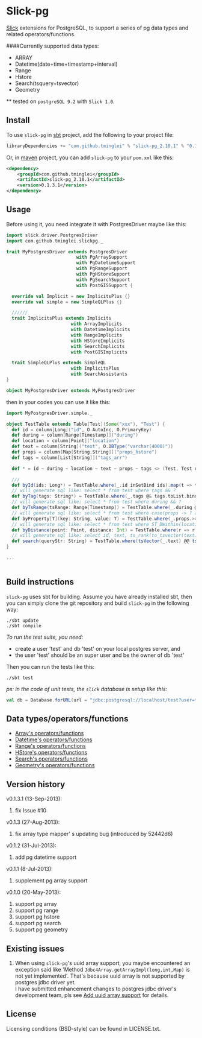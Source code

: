 Slick-pg
========
[Slick](https://github.com/slick/slick "Slick") extensions for PostgreSQL, to support a series of pg data types and related operators/functions.

####Currently supported data types:
- ARRAY
- Datetime(date+time+timestamp+interval)
- Range
- Hstore
- Search(tsquery+tsvector)
- Geometry

** tested on `postgreSQL 9.2` with `Slick 1.0`.

Install
-------
To use `slick-pg` in [sbt](http://www.scala-sbt.org/ "slick-sbt") project, add the following to your project file:
```scala
libraryDependencies += "com.github.tminglei" % "slick-pg_2.10.1" % "0.1.3.1"
```

Or, in [maven](http://maven.apache.org/ "maven") project, you can add `slick-pg` to your `pom.xml` like this:
```xml
<dependency>
    <groupId>com.github.tminglei</groupId>
    <artifactId>slick-pg_2.10.1</artifactId>
    <version>0.1.3.1</version>
</dependency>
```

Usage
------
Before using it, you need integrate it with PostgresDriver maybe like this:
```scala
import slick.driver.PostgresDriver
import com.github.tminglei.slickpg._

trait MyPostgresDriver extends PostgresDriver
                          with PgArraySupport
                          with PgDatetimeSupport
                          with PgRangeSupport
                          with PgHStoreSupport
                          with PgSearchSupport
                          with PostGISSupport {

  override val Implicit = new ImplicitsPlus {}
  override val simple = new SimpleQLPlus {}

  //////
  trait ImplicitsPlus extends Implicits
                        with ArrayImplicits
                        with DatetimeImplicits
                        with RangeImplicits
                        with HStoreImplicits
                        with SearchImplicits
                        with PostGISImplicits

  trait SimpleQLPlus extends SimpleQL
                        with ImplicitsPlus
                        with SearchAssistants
}

object MyPostgresDriver extends MyPostgresDriver

```

then in your codes you can use it like this:
```scala
import MyPostgresDriver.simple._

object TestTable extends Table[Test](Some("xxx"), "Test") {
  def id = column[Long]("id", O.AutoInc, O.PrimaryKey)
  def during = column[Range[Timestamp]]("during")
  def location = column[Point]("location")
  def text = column[String]("text", O.DBType("varchar(4000)"))
  def props = column[Map[String,String]]("props_hstore")
  def tags = column[List[String]]("tags_arr")

  def * = id ~ during ~ location ~ text ~ props ~ tags <> (Test, Test unapply _)

  ///
  def byId(ids: Long*) = TestTable.where(_.id inSetBind ids).map(t => t)
  // will generate sql like: select * from test where tags && ?
  def byTag(tags: String*) = TestTable.where(_.tags @& tags.toList.bind).map(t => t)
  // will generate sql like: select * from test where during && ?
  def byTsRange(tsRange: Range[Timestamp]) = TestTable.where(_.during @& tsRange.bind).map(t => t)
  // will generate sql like: select * from test where case(props -> ? as [T]) == ?
  def byProperty[T](key: String, value: T) = TestTable.where(_.props.>>[T](key.bind) === value.bind).map(t => t)
  // will generate sql like: select * from test where ST_DWithin(location, ?, ?)
  def byDistance(point: Point, distance: Int) = TestTable.where(r => r.location.dWithin(point.bind, distance.bind)).map(t => t)
  // will generate sql like: select id, text, ts_rank(to_tsvector(text), to_tsquery(?)) from test where to_tsvector(text) @@ to_tsquery(?) order by ts_rank(to_tsvector(text), to_tsquery(?))
  def search(queryStr: String) = TestTable.where(tsVector(_.text) @@ tsQuery(queryStr.bind)).map(r => (r.id, r.text, tsRank(tsVector(r.text), tsQuery(queryStr.bind)))).sortBy(_._3)
}

...
 
```

Build instructions
------------------
`slick-pg` uses sbt for building. Assume you have already installed sbt, then you can simply clone the git repository and build `slick-pg` in the following way:
```
./sbt update
./sbt compile
```

_To run the test suite, you need:_
- create a user 'test' and db 'test' on your local postgres server, and 
- the user 'test' should be an super user and be the owner of db 'test'

Then you can run the tests like this:
```
./sbt test
```
_ps: in the code of unit tests, the `slick` database is setup like this:_
```scala
val db = Database.forURL(url = "jdbc:postgresql://localhost/test?user=test", driver = "org.postgresql.Driver")
```


Data types/operators/functions
------------------------------
- [Array's operators/functions](https://github.com/tminglei/slick-pg/tree/master/src/main/scala/com/github/tminglei.slickpg#array "Array's operators/functions")
- [Datetime's operators/functions](https://github.com/tminglei/slick-pg/tree/master/src/main/scala/com/github/tminglei.slickpg#datetime "Datetime's operators/functions")
- [Range's operators/functions](https://github.com/tminglei/slick-pg/tree/master/src/main/scala/com/github/tminglei.slickpg#range "Range's operators/functions")
- [HStore's operators/functions](https://github.com/tminglei/slick-pg/tree/master/src/main/scala/com/github/tminglei.slickpg#hstore "HStore's operators/functions")
- [Search's operators/functions](https://github.com/tminglei/slick-pg/tree/master/src/main/scala/com/github/tminglei.slickpg#search "Search's operators/functions")
- [Geometry's operators/functions](https://github.com/tminglei/slick-pg/tree/master/src/main/scala/com/github/tminglei.slickpg#geometry "Geometry's operators/functions")


Version history
---------------
v0.1.3.1 (13-Sep-2013):
1) fix Issue #10

v0.1.3 (27-Aug-2013):
1) fix array type mapper' s updating bug (introduced by 52442d6)  

v0.1.2 (31-Jul-2013):  
1) add pg datetime support  

v0.1.1 (8-Jul-2013):  
1) supplement pg array support  

v0.1.0 (20-May-2013):  
1) support pg array  
2) support pg range  
3) support pg hstore  
4) support pg search  
5) support pg geometry  


Existing issues
----------------
1) When using `slick-pg`'s uuid array support, you maybe encountered an exception said like 'Method `Jdbc4Array.getArrayImpl(long,int,Map)` is not yet implemented'.
That's because uuid array is not supported by postgres jdbc driver yet.  
I have submitted enhancement changes to postgres jdbc driver's development team, pls see [Add uuid array support](https://github.com/pgjdbc/pgjdbc/pull/50 "Add uuid array support") for details.  


License
-------
Licensing conditions (BSD-style) can be found in LICENSE.txt.
